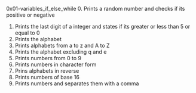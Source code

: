 0x01-variables_if_else_while
0. Prints a random number and checks if its positive or negative
1. Prints the last digit of a integer and states if its greater or less than 5 or equal to 0
2. Prints the alphabet
3. Prints alphabets from a to z and A to Z
4. Prints the alphabet excluding q and e
5. Prints numbers from 0 to 9
6. Prints numbers in character form
7. Prins alphabets in reverse
8. Prints numbers of base 16
9. Prints numbers and separates them with a comma
